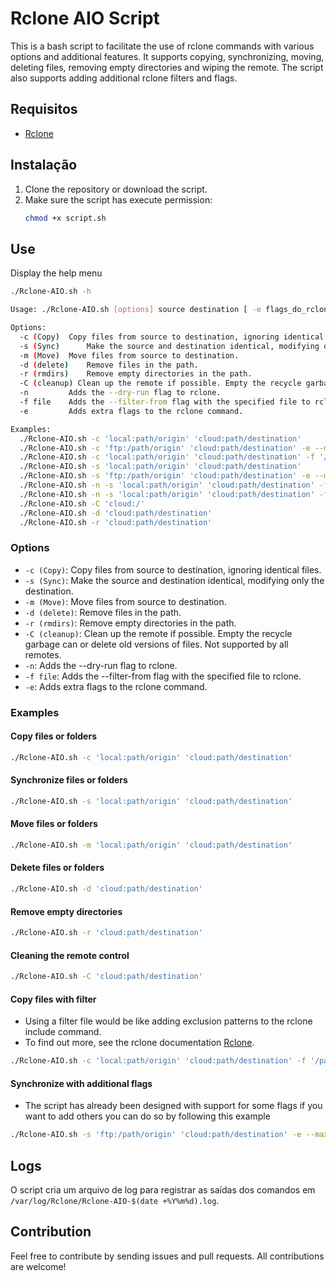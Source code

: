 # Rclone AIO Script

This is a bash script to facilitate the use of rclone commands with various options and additional features. It supports copying, synchronizing, moving, deleting files, removing empty directories and wiping the remote. The script also supports adding additional rclone filters and flags.

## Requisitos

- [Rclone](https://rclone.org/)

## Instalação

1. Clone the repository or download the script.
2. Make sure the script has execute permission:
    ```bash
    chmod +x script.sh
    ```
## Use

Display the help menu

```bash
./Rclone-AIO.sh -h
```

```bash
Usage: ./Rclone-AIO.sh [options] source destination [ -e flags_do_rclone]

Options:
  -c (Copy)	 Copy files from source to destination, ignoring identical files.
  -s (Sync) 	 Make the source and destination identical, modifying only the destination.
  -m (Move)	 Move files from source to destination.
  -d (delete)	 Remove files in the path.
  -r (rmdirs)	 Remove empty directories in the path.
  -C (cleanup) Clean up the remote if possible. Empty the recycle garbage can or delete old versions of files. Not supported by all remotes.
  -n 		 Adds the --dry-run flag to rclone.
  -f file	 Adds the --filter-from flag with the specified file to rclone.
  -e 		 Adds extra flags to the rclone command.

Examples:
  ./Rclone-AIO.sh -c 'local:path/origin' 'cloud:path/destination'
  ./Rclone-AIO.sh -c 'ftp:/path/origin' 'cloud:path/destination' -e --max-age=7d
  ./Rclone-AIO.sh -c 'local:path/origin' 'cloud:path/destination' -f '/path/to/filter.lst'
  ./Rclone-AIO.sh -s 'local:path/origin' 'cloud:path/destination'
  ./Rclone-AIO.sh -s 'ftp:/path/origin' 'cloud:path/destination' -e --max-age=7d
  ./Rclone-AIO.sh -n -s 'local:path/origin' 'cloud:path/destination' -f '/path/to/filter.lst'
  ./Rclone-AIO.sh -n -s 'local:path/origin' 'cloud:path/destination' -f '/path/to/filter.lst' -e --max-age=7d
  ./Rclone-AIO.sh -C 'cloud:/'
  ./Rclone-AIO.sh -d 'cloud:path/destination'
  ./Rclone-AIO.sh -r 'cloud:path/destination'

```

### Options

 - `-c (Copy)`:	Copy files from source to destination, ignoring identical files.
 - `-s (Sync)`: Make the source and destination identical, modifying only the destination.
 - `-m (Move)`:	Move files from source to destination.
 - `-d (delete)`: Remove files in the path.
 - `-r (rmdirs)`: Remove empty directories in the path.
 - `-C (cleanup)`: Clean up the remote if possible. Empty the recycle garbage can or delete old versions of files. Not supported by all remotes.
 - `-n`: Adds the --dry-run flag to rclone.
 - `-f file`: Adds the --filter-from flag with the specified file to rclone.
 - `-e`: Adds extra flags to the rclone command.

### Examples

#### Copy files or folders

```bash
./Rclone-AIO.sh -c 'local:path/origin' 'cloud:path/destination'
```

#### Synchronize files or folders

```bash
./Rclone-AIO.sh -s 'local:path/origin' 'cloud:path/destination'
```

#### Move files or folders

```bash
./Rclone-AIO.sh -m 'local:path/origin' 'cloud:path/destination'
```

#### Dekete files or folders

```bash
./Rclone-AIO.sh -d 'cloud:path/destination'
```

#### Remove empty directories

```bash
./Rclone-AIO.sh -r 'cloud:path/destination'
```

#### Cleaning the remote control

```bash
./Rclone-AIO.sh -C 'cloud:path/destination'
```

#### Copy files with filter

- Using a filter file would be like adding exclusion patterns to the rclone include command.
- To find out more, see the rclone documentation [Rclone](https://rclone.org/filtering/).
  
```bash
./Rclone-AIO.sh -c 'local:path/origin' 'cloud:path/destination' -f '/path/to/filter.lst'
```

#### Synchronize with additional flags

- The script has already been designed with support for some flags if you want to add others you can do so by following this example

```bash
./Rclone-AIO.sh -s 'ftp:/path/origin' 'cloud:path/destination' -e --max-age=7d
```

## Logs

O script cria um arquivo de log para registrar as saídas dos comandos em `/var/log/Rclone/Rclone-AIO-$(date +%Y%m%d).log`.

## Contribution

Feel free to contribute by sending issues and pull requests. All contributions are welcome!

